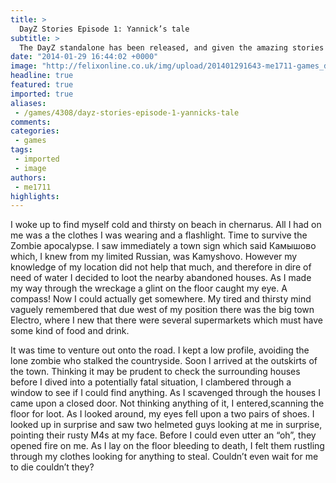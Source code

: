 ```yaml
---
title: >
  DayZ Stories Episode 1: Yannick’s tale
subtitle: >
  The DayZ standalone has been released, and given the amazing stories that occur in that game, I decided to make a kind of series out it! So here it goes:
date: "2014-01-29 16:44:02 +0000"
image: "http://felixonline.co.uk/img/upload/201401291643-me1711-games_dayz.jpg"
headline: true
featured: true
imported: true
aliases:
 - /games/4308/dayz-stories-episode-1-yannicks-tale
comments:
categories:
 - games
tags:
 - imported
 - image
authors:
 - me1711
highlights:
---
```


I woke up to find myself cold and thirsty on beach in chernarus. All I had on me was a the clothes I was wearing and a flashlight. Time to survive the Zombie apocalypse. I saw immediately a town sign which said Камышово which, I knew from my limited Russian, was Kamyshovo. However my knowledge of my location did not help that much, and therefore in dire of need of water I decided to loot the nearby abandoned houses. As I made my way through the wreckage a glint on the floor caught my eye. A compass! Now I could actually get somewhere. My tired and thirsty mind vaguely remembered that due west of my position there was the big town Electro, where I new that there were several supermarkets which must have some kind of food and drink.

It was time to venture out onto the road. I kept a low profile, avoiding the lone zombie who stalked the countryside. Soon I arrived at the outskirts of the town. Thinking it may be prudent to check the surrounding houses before I dived into a potentially fatal situation, I clambered through a window to see if I could find anything. As I scavenged through the houses I came upon a closed door. Not thinking anything of it, I entered,scanning the floor for loot. As I looked around, my eyes fell upon a two pairs of shoes. I looked up in surprise and saw two helmeted guys looking at me in surprise, pointing their rusty M4s at my face. Before I could even utter an “oh”, they opened fire on me. As I lay on the floor bleeding to death, I felt them rustling through my clothes looking for anything to steal. Couldn’t even wait for me to die couldn’t they?
